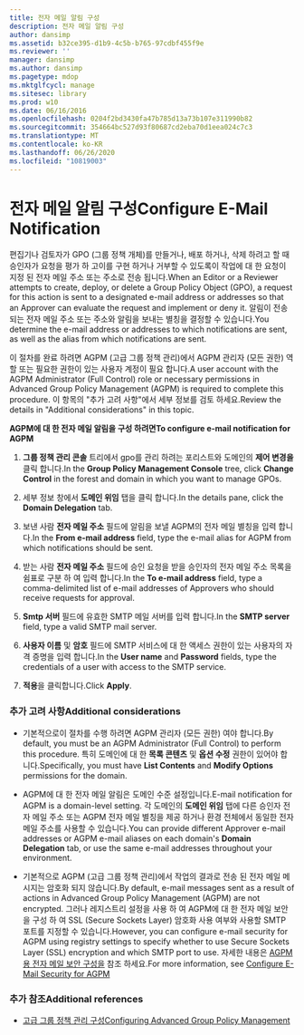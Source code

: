 ```yaml
---
title: 전자 메일 알림 구성
description: 전자 메일 알림 구성
author: dansimp
ms.assetid: b32ce395-d1b9-4c5b-b765-97cdbf455f9e
ms.reviewer: ''
manager: dansimp
ms.author: dansimp
ms.pagetype: mdop
ms.mktglfcycl: manage
ms.sitesec: library
ms.prod: w10
ms.date: 06/16/2016
ms.openlocfilehash: 0204f2bd3430fa47b785d13a73b107e311990b82
ms.sourcegitcommit: 354664bc527d93f80687cd2eba70d1eea024c7c3
ms.translationtype: MT
ms.contentlocale: ko-KR
ms.lasthandoff: 06/26/2020
ms.locfileid: "10819003"
---
```

# <span data-ttu-id="e437f-103">전자 메일 알림 구성</span><span class="sxs-lookup"><span data-stu-id="e437f-103">Configure E-Mail Notification</span></span>


<span data-ttu-id="e437f-104">편집기나 검토자가 GPO (그룹 정책 개체)를 만들거나, 배포 하거나, 삭제 하려고 할 때 승인자가 요청을 평가 하 고이를 구현 하거나 거부할 수 있도록이 작업에 대 한 요청이 지정 된 전자 메일 주소 또는 주소로 전송 됩니다.</span><span class="sxs-lookup"><span data-stu-id="e437f-104">When an Editor or a Reviewer attempts to create, deploy, or delete a Group Policy Object (GPO), a request for this action is sent to a designated e-mail address or addresses so that an Approver can evaluate the request and implement or deny it.</span></span> <span data-ttu-id="e437f-105">알림이 전송 되는 전자 메일 주소 또는 주소와 알림을 보내는 별칭을 결정할 수 있습니다.</span><span class="sxs-lookup"><span data-stu-id="e437f-105">You determine the e-mail address or addresses to which notifications are sent, as well as the alias from which notifications are sent.</span></span>

<span data-ttu-id="e437f-106">이 절차를 완료 하려면 AGPM (고급 그룹 정책 관리)에서 AGPM 관리자 (모든 권한) 역할 또는 필요한 권한이 있는 사용자 계정이 필요 합니다.</span><span class="sxs-lookup"><span data-stu-id="e437f-106">A user account with the AGPM Administrator (Full Control) role or necessary permissions in Advanced Group Policy Management (AGPM) is required to complete this procedure.</span></span> <span data-ttu-id="e437f-107">이 항목의 "추가 고려 사항"에서 세부 정보를 검토 하세요.</span><span class="sxs-lookup"><span data-stu-id="e437f-107">Review the details in "Additional considerations" in this topic.</span></span>

**<span data-ttu-id="e437f-108">AGPM에 대 한 전자 메일 알림을 구성 하려면</span><span class="sxs-lookup"><span data-stu-id="e437f-108">To configure e-mail notification for AGPM</span></span>**

1.  <span data-ttu-id="e437f-109">**그룹 정책 관리 콘솔** 트리에서 gpo를 관리 하려는 포리스트와 도메인의 **제어 변경을** 클릭 합니다.</span><span class="sxs-lookup"><span data-stu-id="e437f-109">In the **Group Policy Management Console** tree, click **Change Control** in the forest and domain in which you want to manage GPOs.</span></span>

2.  <span data-ttu-id="e437f-110">세부 정보 창에서 **도메인 위임** 탭을 클릭 합니다.</span><span class="sxs-lookup"><span data-stu-id="e437f-110">In the details pane, click the **Domain Delegation** tab.</span></span>

3.  <span data-ttu-id="e437f-111">보낸 사람 **전자 메일 주소** 필드에 알림을 보낼 AGPM의 전자 메일 별칭을 입력 합니다.</span><span class="sxs-lookup"><span data-stu-id="e437f-111">In the **From e-mail address** field, type the e-mail alias for AGPM from which notifications should be sent.</span></span>

4.  <span data-ttu-id="e437f-112">받는 사람 **전자 메일 주소** 필드에 승인 요청을 받을 승인자의 전자 메일 주소 목록을 쉼표로 구분 하 여 입력 합니다.</span><span class="sxs-lookup"><span data-stu-id="e437f-112">In the **To e-mail address** field, type a comma-delimited list of e-mail addresses of Approvers who should receive requests for approval.</span></span>

5.  <span data-ttu-id="e437f-113">**Smtp 서버** 필드에 유효한 SMTP 메일 서버를 입력 합니다.</span><span class="sxs-lookup"><span data-stu-id="e437f-113">In the **SMTP server** field, type a valid SMTP mail server.</span></span>

6.  <span data-ttu-id="e437f-114">**사용자 이름** 및 **암호** 필드에 SMTP 서비스에 대 한 액세스 권한이 있는 사용자의 자격 증명을 입력 합니다.</span><span class="sxs-lookup"><span data-stu-id="e437f-114">In the **User name** and **Password** fields, type the credentials of a user with access to the SMTP service.</span></span>

7.  <span data-ttu-id="e437f-115">**적용**을 클릭합니다.</span><span class="sxs-lookup"><span data-stu-id="e437f-115">Click **Apply**.</span></span>

### <span data-ttu-id="e437f-116">추가 고려 사항</span><span class="sxs-lookup"><span data-stu-id="e437f-116">Additional considerations</span></span>

-   <span data-ttu-id="e437f-117">기본적으로이 절차를 수행 하려면 AGPM 관리자 (모든 권한) 여야 합니다.</span><span class="sxs-lookup"><span data-stu-id="e437f-117">By default, you must be an AGPM Administrator (Full Control) to perform this procedure.</span></span> <span data-ttu-id="e437f-118">특히 도메인에 대 한 **목록 콘텐츠** 및 **옵션 수정** 권한이 있어야 합니다.</span><span class="sxs-lookup"><span data-stu-id="e437f-118">Specifically, you must have **List Contents** and **Modify Options** permissions for the domain.</span></span>

-   <span data-ttu-id="e437f-119">AGPM에 대 한 전자 메일 알림은 도메인 수준 설정입니다.</span><span class="sxs-lookup"><span data-stu-id="e437f-119">E-mail notification for AGPM is a domain-level setting.</span></span> <span data-ttu-id="e437f-120">각 도메인의 **도메인 위임** 탭에 다른 승인자 전자 메일 주소 또는 AGPM 전자 메일 별칭을 제공 하거나 환경 전체에서 동일한 전자 메일 주소를 사용할 수 있습니다.</span><span class="sxs-lookup"><span data-stu-id="e437f-120">You can provide different Approver e-mail addresses or AGPM e-mail aliases on each domain's **Domain Delegation** tab, or use the same e-mail addresses throughout your environment.</span></span>

-   <span data-ttu-id="e437f-121">기본적으로 AGPM (고급 그룹 정책 관리)에서 작업의 결과로 전송 된 전자 메일 메시지는 암호화 되지 않습니다.</span><span class="sxs-lookup"><span data-stu-id="e437f-121">By default, e-mail messages sent as a result of actions in Advanced Group Policy Management (AGPM) are not encrypted.</span></span> <span data-ttu-id="e437f-122">그러나 레지스트리 설정을 사용 하 여 AGPM에 대 한 전자 메일 보안을 구성 하 여 SSL (Secure Sockets Layer) 암호화 사용 여부와 사용할 SMTP 포트를 지정할 수 있습니다.</span><span class="sxs-lookup"><span data-stu-id="e437f-122">However, you can configure e-mail security for AGPM using registry settings to specify whether to use Secure Sockets Layer (SSL) encryption and which SMTP port to use.</span></span> <span data-ttu-id="e437f-123">자세한 내용은 [AGPM 용 전자 메일 보안 구성을](configure-e-mail-security-for-agpm-agpm30ops.md) 참조 하세요.</span><span class="sxs-lookup"><span data-stu-id="e437f-123">For more information, see [Configure E-Mail Security for AGPM](configure-e-mail-security-for-agpm-agpm30ops.md)</span></span>

### <span data-ttu-id="e437f-124">추가 참조</span><span class="sxs-lookup"><span data-stu-id="e437f-124">Additional references</span></span>

-   [<span data-ttu-id="e437f-125">고급 그룹 정책 관리 구성</span><span class="sxs-lookup"><span data-stu-id="e437f-125">Configuring Advanced Group Policy Management</span></span>](configuring-advanced-group-policy-management.md)

 

 





